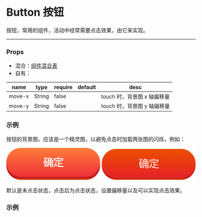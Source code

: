 # Button 按钮

按钮，常用的组件，活动中经常需要点击效果，由它来实现。

---

### Props

- 混合：[组件混合表](docs/components/mixins/Components.md)
- 自有：

| name   | type   | require | default | desc                        |
| ------ | ------ | ------- | ------- | --------------------------- |
| move-x | String | false   |         | touch 时，背景图 x 轴偏移量 |
| move-y | String | false   |         | touch 时，背景图 y 轴偏移量 |

### 示例

按钮的背景图，应该是一个精灵图，以避免点击时加载两张图的闪烁，例如：

![confirm](./static/confirm.png)

默认是未点击状态，点击后为点击状态，设置偏移量以及可以实现点击效果。

### 示例

<vuep template="#example" :options="{ theme: 'neo' }"></vuep>

<script v-pre type="text/x-template" id="example">
<template>
  <div>
    <a-button w="422px" h="143px" bg-i="/docs/components/basic/static/confirm.png" move-x="-426px"></a-button>
  </div>
</template>

<script>
  export default {}
</script>
</script>
